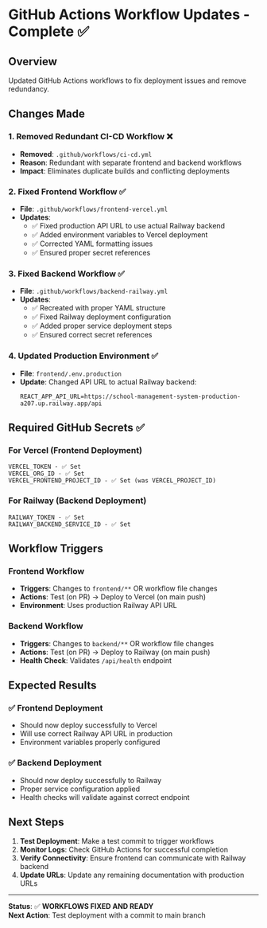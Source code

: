 # GitHub Actions Workflow Updates - Complete ✅

## Overview
Updated GitHub Actions workflows to fix deployment issues and remove redundancy.

## Changes Made

### 1. Removed Redundant CI-CD Workflow ❌
- **Removed**: `.github/workflows/ci-cd.yml`
- **Reason**: Redundant with separate frontend and backend workflows
- **Impact**: Eliminates duplicate builds and conflicting deployments

### 2. Fixed Frontend Workflow ✅
- **File**: `.github/workflows/frontend-vercel.yml`
- **Updates**:
  - ✅ Fixed production API URL to use actual Railway backend
  - ✅ Added environment variables to Vercel deployment
  - ✅ Corrected YAML formatting issues
  - ✅ Ensured proper secret references

### 3. Fixed Backend Workflow ✅
- **File**: `.github/workflows/backend-railway.yml`
- **Updates**:
  - ✅ Recreated with proper YAML structure
  - ✅ Fixed Railway deployment configuration
  - ✅ Added proper service deployment steps
  - ✅ Ensured correct secret references

### 4. Updated Production Environment ✅
- **File**: `frontend/.env.production`
- **Update**: Changed API URL to actual Railway backend:
  ```
  REACT_APP_API_URL=https://school-management-system-production-a207.up.railway.app/api
  ```

## Required GitHub Secrets ✅

### For Vercel (Frontend Deployment)
```
VERCEL_TOKEN - ✅ Set
VERCEL_ORG_ID - ✅ Set
VERCEL_FRONTEND_PROJECT_ID - ✅ Set (was VERCEL_PROJECT_ID)
```

### For Railway (Backend Deployment)
```
RAILWAY_TOKEN - ✅ Set
RAILWAY_BACKEND_SERVICE_ID - ✅ Set
```

## Workflow Triggers

### Frontend Workflow
- **Triggers**: Changes to `frontend/**` OR workflow file changes
- **Actions**: Test (on PR) → Deploy to Vercel (on main push)
- **Environment**: Uses production Railway API URL

### Backend Workflow  
- **Triggers**: Changes to `backend/**` OR workflow file changes
- **Actions**: Test (on PR) → Deploy to Railway (on main push)
- **Health Check**: Validates `/api/health` endpoint

## Expected Results

### ✅ Frontend Deployment
- Should now deploy successfully to Vercel
- Will use correct Railway API URL in production
- Environment variables properly configured

### ✅ Backend Deployment
- Should now deploy successfully to Railway
- Proper service configuration applied
- Health checks will validate against correct endpoint

## Next Steps

1. **Test Deployment**: Make a test commit to trigger workflows
2. **Monitor Logs**: Check GitHub Actions for successful completion
3. **Verify Connectivity**: Ensure frontend can communicate with Railway backend
4. **Update URLs**: Update any remaining documentation with production URLs

---

**Status**: ✅ **WORKFLOWS FIXED AND READY**  
**Next Action**: Test deployment with a commit to main branch
